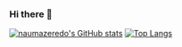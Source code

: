 ### Hi there 👋

[![naumazeredo's GitHub stats](https://github-readme-stats.vercel.app/api?username=naumazeredo)](https://github.com/naumazeredo)
[![Top Langs](https://github-readme-stats.vercel.app/api/top-langs/?username=naumazeredo)](https://github.com/naumazeredo)
